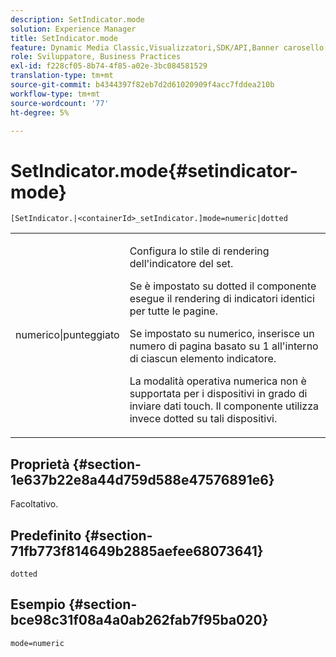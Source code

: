 ```yaml
---
description: SetIndicator.mode
solution: Experience Manager
title: SetIndicator.mode
feature: Dynamic Media Classic,Visualizzatori,SDK/API,Banner carosello
role: Sviluppatore, Business Practices
exl-id: f228cf05-8b74-4f85-a02e-3bc084581529
translation-type: tm+mt
source-git-commit: b4344397f82eb7d2d61020909f4acc7fddea210b
workflow-type: tm+mt
source-wordcount: '77'
ht-degree: 5%

---
```


# SetIndicator.mode{#setindicator-mode}

`[SetIndicator.|<containerId>_setIndicator.]mode=numeric|dotted`

<table id="table_0BEA0B5FFDF64E5594B534B2A87A6D88"> 
 <tbody> 
  <tr> 
   <td colname="col1"> <p> <span class="codeph"> numerico|punteggiato</span> </p> </td> 
   <td colname="col2"> <p> Configura lo stile di rendering dell'indicatore del set. </p> <p>Se è impostato su <span class="codeph"> dotted</span> il componente esegue il rendering di indicatori identici per tutte le pagine. </p> <p>Se impostato su <span class="codeph"> numerico</span>, inserisce un numero di pagina basato su 1 all'interno di ciascun elemento indicatore. </p> <p>La modalità operativa <span class="codeph"> numerica</span> non è supportata per i dispositivi in grado di inviare dati touch. Il componente utilizza invece <span class="codeph"> dotted</span> su tali dispositivi. </p> </td> 
  </tr> 
 </tbody> 
</table>

## Proprietà {#section-1e637b22e8a44d759d588e47576891e6}

Facoltativo.

## Predefinito {#section-71fb773f814649b2885aefee68073641}

`dotted`

## Esempio {#section-bce98c31f08a4a0ab262fab7f95ba020}

`mode=numeric`
